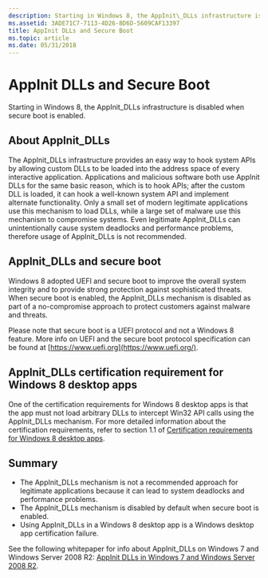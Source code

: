 ```yaml
---
description: Starting in Windows 8, the AppInit\_DLLs infrastructure is disabled when secure boot is enabled.
ms.assetid: 3ADE71C7-7113-4D26-8D6D-5609CAF13397
title: AppInit DLLs and Secure Boot
ms.topic: article
ms.date: 05/31/2018
---
```


# AppInit DLLs and Secure Boot

Starting in Windows 8, the AppInit\_DLLs infrastructure is disabled when secure boot is enabled.

## About AppInit\_DLLs

The AppInit\_DLLs infrastructure provides an easy way to hook system APIs by allowing custom DLLs to be loaded into the address space of every interactive application. Applications and malicious software both use AppInit DLLs for the same basic reason, which is to hook APIs; after the custom DLL is loaded, it can hook a well-known system API and implement alternate functionality. Only a small set of modern legitimate applications use this mechanism to load DLLs, while a large set of malware use this mechanism to compromise systems. Even legitimate AppInit\_DLLs can unintentionally cause system deadlocks and performance problems, therefore usage of AppInit\_DLLs is not recommended.

## AppInit\_DLLs and secure boot

Windows 8 adopted UEFI and secure boot to improve the overall system integrity and to provide strong protection against sophisticated threats. When secure boot is enabled, the AppInit\_DLLs mechanism is disabled as part of a no-compromise approach to protect customers against malware and threats.

Please note that secure boot is a UEFI protocol and not a Windows 8 feature. More info on UEFI and the secure boot protocol specification can be found at [https://www.uefi.org](https://www.uefi.org/).

## AppInit\_DLLs certification requirement for Windows 8 desktop apps

One of the certification requirements for Windows 8 desktop apps is that the app must not load arbitrary DLLs to intercept Win32 API calls using the AppInit\_DLLs mechanism. For more detailed information about the certification requirements, refer to section 1.1 of [Certification requirements for Windows 8 desktop apps](../win_cert/certification-requirements-for-windows-desktop-apps.md).

## Summary

-   The AppInit\_DLLs mechanism is not a recommended approach for legitimate applications because it can lead to system deadlocks and performance problems.
-   The AppInit\_DLLs mechanism is disabled by default when secure boot is enabled.
-   Using AppInit\_DLLs in a Windows 8 desktop app is a Windows desktop app certification failure.

See the following whitepaper for info about AppInit\_DLLs on Windows 7 and Windows Server 2008 R2: [AppInit DLLs in Windows 7 and Windows Server 2008 R2](https://learn.microsoft.com/en-us/windows/win32/win7appqual/appinit-dlls-in-windows-7-and-windows-server-2008-r2).

 

 
